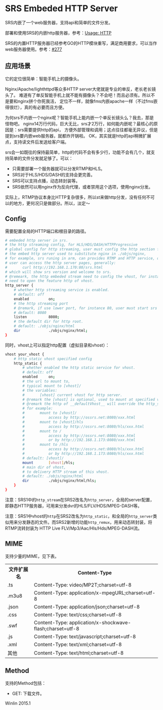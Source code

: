 # SRS Embeded HTTP Server

SRS内嵌了一个web服务器，支持api和简单的文件分发。

部署和使用SRS的内嵌http服务器，参考：[Usage: HTTP](https://github.com/winlinvip/simple-rtmp-server/wiki/v2_CN_SampleHTTP)

SRS的内置HTTP服务器已经参考GO的HTTP模块重写，满足商用要求，可以当作web服务器使用。参考：[#277](https://github.com/winlinvip/simple-rtmp-server/issues/277)

## 应用场景

它的定位很简单：智能手机上的摄像头。

Nginx/Apache/lighthttpd等众多HTTP server大佬就是专业的单反，老长老长镜头了。
难道有了单反智能手机上就不能有摄像头？不会吧！而且必须有。所以不是要和nginx拼个你死我活，
定位不一样，就像fms内嵌apache一样（不过fms嵌得很烂），真的有必要而且方便。

为何srs不内嵌一个nginx呢？智能手机上能内嵌一个单反长镜头么？我去，那是怪物吧。
nginx14万行代码，巨大无比，srs才2万行，如何能内嵌呢？最核心的原因是：srs需要提供http的api，
方便外部管理和调用；这点往往都毫无异议，但是提到srs要内嵌web服务器，就都炸开锅啦。
OK，其实就是http的api稍微扩展点，支持读文件后发送给客户端。

srs会一如既往的保持最简单，http的代码不会有多少行，功能不会有几个，就支持简单的文件分发就足够了。可以：
* 只需要部署一个服务器就可以分发RTMP和HLS。
* SRS对于HLS/HDS/DASH的支持会更完善。
* SRS可以支持点播，动态转封装等。
* SRS依然可以用nginx作为反向代理，或者禁用这个选项，使用nginx分发。

实际上，RTMP协议本身比HTTP复杂很多，所以st来做http分发，没有任何不可以的地方，更何况只是做部分。所以，淡定～

## Config

需要配置全局的HTTP端口和根目录的路径。

```bash
# embeded http server in srs.
# the http streaming config, for HLS/HDS/DASH/HTTPProgressive
# global config for http streaming, user must config the http section for each vhost.
# the embed http server used to substitute nginx in ./objs/nginx,
# for example, srs runing in arm, can provides RTMP and HTTP service, only with srs installed.
# user can access the http server pages, generally:
#       curl http://192.168.1.170:80/srs.html
# which will show srs version and welcome to srs.
# @remeark, the http embeded stream need to config the vhost, for instance, the __defaultVhost__
# need to open the feature http of vhost.
http_server {
    # whether http streaming service is enabled.
    # default: off
    enabled         on;
    # the http streaming port
    # @remark, if use lower port, for instance 80, user must start srs by root.
    # default: 8080
    listen          8080;
    # the default dir for http root.
    # default: ./objs/nginx/html
    dir             ./objs/nginx/html;
}
```

同时，vhost上可以指定http配置（虚拟目录和vhost）：

```bash
vhost your_vhost {
    # http static vhost specified config
    http_static {
        # whether enabled the http static service for vhost.
        # default: off
        enabled     on;
        # the url to mount to, 
        # typical mount to [vhost]/
        # the variables:
        #       [vhost] current vhost for http server.
        # @remark the [vhost] is optional, used to mount at specified vhost.
        # @remark the http of __defaultVhost__ will override the http_stream section.
        # for example:
        #       mount to [vhost]/
        #           access by http://ossrs.net:8080/xxx.html
        #       mount to [vhost]/hls
        #           access by http://ossrs.net:8080/hls/xxx.html
        #       mount to /
        #           access by http://ossrs.net:8080/xxx.html
        #           or by http://192.168.1.173:8080/xxx.html
        #       mount to /hls
        #           access by http://ossrs.net:8080/hls/xxx.html
        #           or by http://192.168.1.173:8080/hls/xxx.html
        # default: [vhost]/
        mount       [vhost]/hls;
        # main dir of vhost,
        # to delivery HTTP stream of this vhost.
        # default: ./objs/nginx/html
        dir         ./objs/nginx/html/hls;
    }
}
```

注意：SRS1中的`http_stream`在SRS2改名为`http_server`，全局的server配置，即静态HTTP服务器，可用来分发dvr的HLS/FLV/HDS/MPEG-DASH等。

注意：SRS1中vhost的`http`在SRS2改名为`http_static`，和全局的`http_server`类似用来分发静态的文件。而SRS2新增的功能`http_remux`，用来动态转封装，将RTMP流转封装为 HTTP Live FLV/Mp3/Aac/Hls/Hds/MPEG-DASH流。

## MIME

支持少量的MIME，见下表。

<table>
<tr><th>文件扩展名</th><th>Content-Type</th></tr>
<tr><td>.ts</td><td>Content-Type: video/MP2T;charset=utf-8</td>
<tr><td>.m3u8</td><td>Content-Type: application/x-mpegURL;charset=utf-8</td>
<tr><td>.json</td><td>Content-Type: application/json;charset=utf-8</td>
<tr><td>.css</td><td>Content-Type: text/css;charset=utf-8</td>
<tr><td>.swf</td><td>Content-Type: application/x-shockwave-flash;charset=utf-8</td>
<tr><td>.js</td><td>Content-Type: text/javascript;charset=utf-8</td>
<tr><td>.xml</td><td>Content-Type: text/xml;charset=utf-8</td>
<tr><td>其他</td><td>Content-Type: text/html;charset=utf-8</td>
</table>

## Method

支持的Method包括：
* GET: 下载文件。

Winlin 2015.1